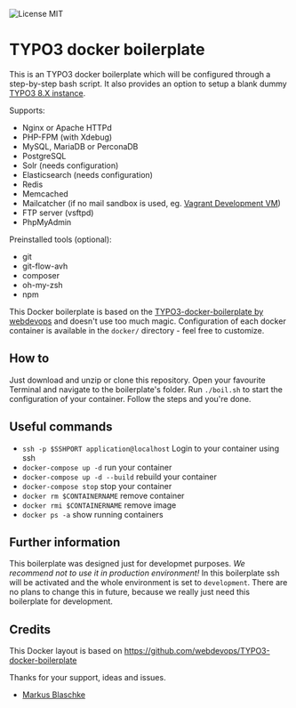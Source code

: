 ![License MIT](https://img.shields.io/badge/license-MIT-blue.svg?style=flat)

# TYPO3 docker boilerplate

This is an TYPO3 docker boilerplate which will be configured through a step-by-step bash script.
It also provides an option to setup a blank dummy [TYPO3 8.X instance](https://github.com/FinndropStudios/TYPO3-8.x-boilerplate).

Supports:

- Nginx or Apache HTTPd
- PHP-FPM (with Xdebug)
- MySQL, MariaDB or PerconaDB
- PostgreSQL
- Solr (needs configuration)
- Elasticsearch (needs configuration)
- Redis
- Memcached
- Mailcatcher (if no mail sandbox is used, eg. [Vagrant Development VM](https://github.com/webdevops/vagrant-development))
- FTP server (vsftpd)
- PhpMyAdmin

Preinstalled tools (optional):

- git
- git-flow-avh
- composer
- oh-my-zsh
- npm

This Docker boilerplate is based on the [TYPO3-docker-boilerplate by webdevops](https://github.com/webdevops/TYPO3-docker-boilerplate) and doesn't use too much magic. Configuration of each docker container is available in the `docker/` directory - feel free to customize.

## How to

Just download and unzip or clone this repository. Open your favourite Terminal and navigate to the boilerplate's folder.
Run `./boil.sh` to start the configuration of your container. Follow the steps and you're done.

## Useful commands

- `ssh -p $SSHPORT application@localhost` Login to your container using ssh
- `docker-compose up -d` run your container
- `docker-compose up -d --build` rebuild your container
- `docker-compose stop` stop your container
- `docker rm $CONTAINERNAME` remove container
- `docker rmi $CONTAINERNAME` remove image
- `docker ps -a` show running containers

## Further information

This boilerplate was designed just for developmet purposes. *We recommend not to use it in production environment!* In this boilerplate ssh will be activated and the whole environment is set to `development`. There are no plans to change this in future, because we really just need this boilerplate for development.

## Credits

This Docker layout is based on https://github.com/webdevops/TYPO3-docker-boilerplate

Thanks for your support, ideas and issues.
- [Markus Blaschke](https://github.com/mblaschke)
